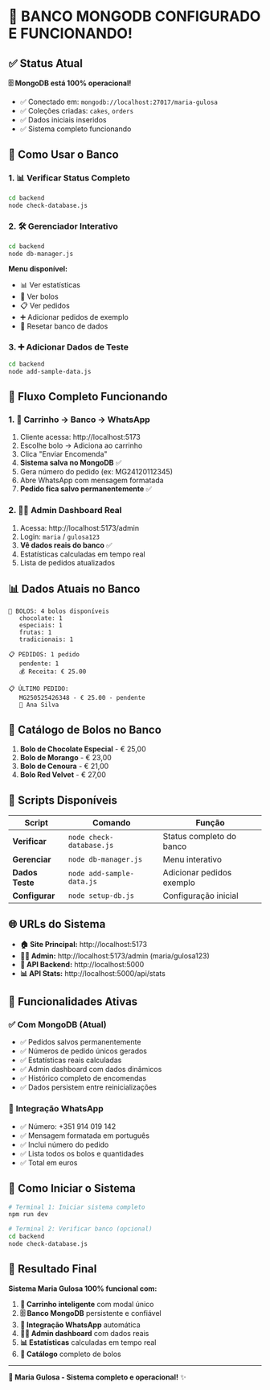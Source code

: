 # 🎉 **BANCO MONGODB CONFIGURADO E FUNCIONANDO!**

## ✅ **Status Atual**

**🗄️ MongoDB está 100% operacional!**

- ✅ Conectado em: `mongodb://localhost:27017/maria-gulosa`
- ✅ Coleções criadas: `cakes`, `orders`
- ✅ Dados iniciais inseridos
- ✅ Sistema completo funcionando

## 🎯 **Como Usar o Banco**

### **1. 📊 Verificar Status Completo**
```bash
cd backend
node check-database.js
```

### **2. 🛠️ Gerenciador Interativo**
```bash
cd backend
node db-manager.js
```
**Menu disponível:**
- 📊 Ver estatísticas
- 🎂 Ver bolos
- 📋 Ver pedidos
- ➕ Adicionar pedidos de exemplo
- 🔄 Resetar banco de dados

### **3. ➕ Adicionar Dados de Teste**
```bash
cd backend
node add-sample-data.js
```

## 🚀 **Fluxo Completo Funcionando**

### **1. 🛒 Carrinho → Banco → WhatsApp**
1. Cliente acessa: http://localhost:5173
2. Escolhe bolo → Adiciona ao carrinho
3. Clica "Enviar Encomenda"
4. **Sistema salva no MongoDB** ✅
5. Gera número do pedido (ex: MG24120112345)
6. Abre WhatsApp com mensagem formatada
7. **Pedido fica salvo permanentemente** ✅

### **2. 👨‍💼 Admin Dashboard Real**
1. Acessa: http://localhost:5173/admin
2. Login: `maria` / `gulosa123`
3. **Vê dados reais do banco** ✅
4. Estatísticas calculadas em tempo real
5. Lista de pedidos atualizados

## 📊 **Dados Atuais no Banco**

```
🎂 BOLOS: 4 bolos disponíveis
   chocolate: 1
   especiais: 1  
   frutas: 1
   tradicionais: 1

📋 PEDIDOS: 1 pedido
   pendente: 1
   💰 Receita: € 25.00

📋 ÚLTIMO PEDIDO:
   MG250525426348 - € 25.00 - pendente
   👤 Ana Silva
```

## 🎂 **Catálogo de Bolos no Banco**

1. **Bolo de Chocolate Especial** - € 25,00
2. **Bolo de Morango** - € 23,00  
3. **Bolo de Cenoura** - € 21,00
4. **Bolo Red Velvet** - € 27,00

## 🔧 **Scripts Disponíveis**

| Script | Comando | Função |
|--------|---------|--------|
| **Verificar** | `node check-database.js` | Status completo do banco |
| **Gerenciar** | `node db-manager.js` | Menu interativo |
| **Dados Teste** | `node add-sample-data.js` | Adicionar pedidos exemplo |
| **Configurar** | `node setup-db.js` | Configuração inicial |

## 🌐 **URLs do Sistema**

- **🏠 Site Principal:** http://localhost:5173
- **👨‍💼 Admin:** http://localhost:5173/admin (maria/gulosa123)
- **🔧 API Backend:** http://localhost:5000
- **📊 API Stats:** http://localhost:5000/api/stats

## 🎯 **Funcionalidades Ativas**

### ✅ **Com MongoDB (Atual)**
- ✅ Pedidos salvos permanentemente
- ✅ Números de pedido únicos gerados
- ✅ Estatísticas reais calculadas
- ✅ Admin dashboard com dados dinâmicos
- ✅ Histórico completo de encomendas
- ✅ Dados persistem entre reinicializações

### 📱 **Integração WhatsApp**
- ✅ Número: +351 914 019 142
- ✅ Mensagem formatada em português
- ✅ Inclui número do pedido
- ✅ Lista todos os bolos e quantidades
- ✅ Total em euros

## 🚀 **Como Iniciar o Sistema**

```bash
# Terminal 1: Iniciar sistema completo
npm run dev

# Terminal 2: Verificar banco (opcional)
cd backend
node check-database.js
```

## 🎉 **Resultado Final**

**Sistema Maria Gulosa 100% funcional com:**

1. **🛒 Carrinho inteligente** com modal único
2. **🗄️ Banco MongoDB** persistente e confiável  
3. **📱 Integração WhatsApp** automática
4. **👨‍💼 Admin dashboard** com dados reais
5. **📊 Estatísticas** calculadas em tempo real
6. **🎂 Catálogo** completo de bolos

---

**🎂 Maria Gulosa - Sistema completo e operacional!** ✨ 